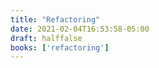 ```yaml
---
title: "Refactoring"
date: 2021-02-04T16:53:58-05:00
draft: halffalse
books: ['refactoring']
---
```


